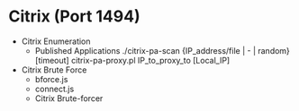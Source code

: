 <!---------------------------------------------------------------------------------
Copyright: (c) BLS OPS LLC.
This program is free software: you can redistribute it and/or modify
it under the terms of the GNU General Public License as published by
the Free Software Foundation, version 3.
This program is distributed in the hope that it will be useful,
but WITHOUT ANY WARRANTY; without even the implied warranty of
MERCHANTABILITY or FITNESS FOR A PARTICULAR PURPOSE. See the
GNU General Public License for more details.
You should have received a copy of the GNU General Public License
along with this program. If not, see <https://www.gnu.org/licenses/>.
--------------------------------------------------------------------------------->
# Citrix (Port 1494)

* Citrix Enumeration
    * Published Applications
        ./citrix-pa-scan {IP_address/file | - | random} [timeout]
        citrix-pa-proxy.pl IP_to_proxy_to [Local_IP]
* Citrix Brute Force
    * bforce.js
    * connect.js
    * Citrix Brute-forcer